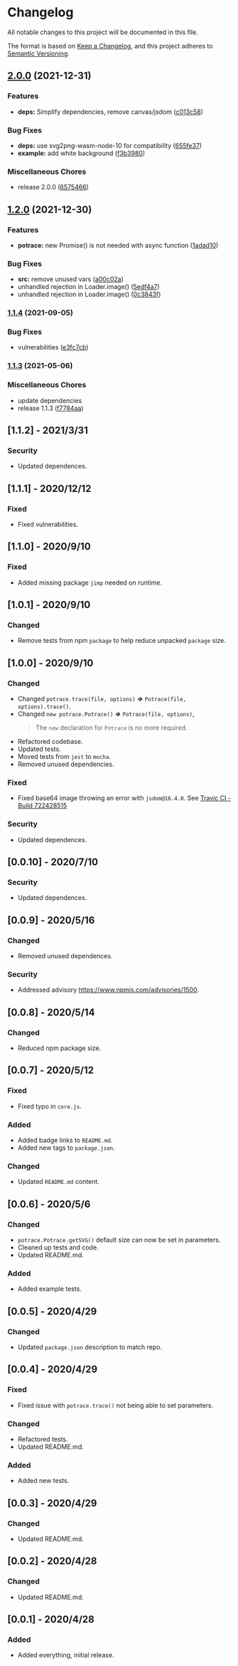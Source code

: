 # Changelog

All notable changes to this project will be documented in this file.

The format is based on [Keep a Changelog](https://keepachangelog.com/en/1.0.0/),
and this project adheres to [Semantic Versioning](https://semver.org/spec/v2.0.0.html).

## [2.0.0](https://www.github.com/oslllo/potrace/compare/v1.2.0...v2.0.0) (2021-12-31)


### Features

* **deps:** Simplify dependencies, remove canvas/jsdom ([c013c58](https://www.github.com/oslllo/potrace/commit/c013c58e0fc11c1757fbcf3089e6b42d647fb6af))


### Bug Fixes

* **deps:** use svg2png-wasm-node-10 for compatibility ([655fe37](https://www.github.com/oslllo/potrace/commit/655fe37a80bc61b62ea0a21c4346dba353154842))
* **example:** add white background ([f3b3980](https://www.github.com/oslllo/potrace/commit/f3b3980298ffed0fcc6a9e4186ac7e6a2cb0627b))


### Miscellaneous Chores

* release 2.0.0 ([6575466](https://www.github.com/oslllo/potrace/commit/6575466f0f4aeeaedb8302684c0d14903d26f350))

## [1.2.0](https://www.github.com/oslllo/potrace/compare/v1.1.4...v1.2.0) (2021-12-30)


### Features

* **potrace:** new Promise() is not needed with async function ([1adad10](https://www.github.com/oslllo/potrace/commit/1adad10ec6c0b6d19598d47faa36e64a574a756c))


### Bug Fixes

* **src:** remove unused vars ([a00c02a](https://www.github.com/oslllo/potrace/commit/a00c02a982472ea78dd74fd20c6402e093775002))
* unhandled rejection in Loader.image() ([5edf4a7](https://www.github.com/oslllo/potrace/commit/5edf4a79ed971160578003dd9c236c0ac9accf98))
* unhandled rejection in Loader.image() ([0c3843f](https://www.github.com/oslllo/potrace/commit/0c3843f078a64570043f5a046844197c86a943af))

### [1.1.4](https://www.github.com/oslllo/potrace/compare/v1.1.3...v1.1.4) (2021-09-05)


### Bug Fixes

* vulnerabilities ([e3fc7cb](https://www.github.com/oslllo/potrace/commit/e3fc7cbb39c892e08b39dc90c8ce7b869bf29ce2))

### [1.1.3](https://www.github.com/oslllo/potrace/compare/v1.1.2...v1.1.3) (2021-05-06)


### Miscellaneous Chores

* update dependencies
* release 1.1.3 ([f7784aa](https://www.github.com/oslllo/potrace/commit/f7784aae62f0132377d5f91ee6be38b63d82ddef))

## [1.1.2] - 2021/3/31

### Security

- Updated dependences.

## [1.1.1] - 2020/12/12

### Fixed

- Fixed vulnerabilities.

## [1.1.0] - 2020/9/10

### Fixed

- Added missing package `jimp` needed on runtime.

## [1.0.1] - 2020/9/10

### Changed

- Remove tests from npm `package` to help reduce unpacked `package` size.

## [1.0.0] - 2020/9/10

### Changed

- Changed `potrace.trace(file, options)` **_=>_** `Potrace(file, options).trace()`.
- Changed `new potrace.Potrace()` **_=>_** `Potrace(file, options)`,
  > The `new` declaration for `Potrace` is no more required.
- Refactored codebase.
- Updated tests.
- Moved tests from `jest` to `mocha`.
- Removed unused dependencies.

### Fixed

- Fixed base64 image throwing an error with `jsdom@16.4.0`. See [Travic CI - Build 722428515](https://travis-ci.org/github/oslllo/potrace/builds/722428515)

### Security

- Updated dependences.

## [0.0.10] - 2020/7/10

### Security

- Updated dependences.

## [0.0.9] - 2020/5/16

### Changed

- Removed unused dependences.

### Security

- Addressed advisory https://www.npmjs.com/advisories/1500.

## [0.0.8] - 2020/5/14

### Changed

- Reduced npm package size.

## [0.0.7] - 2020/5/12

### Fixed

- Fixed typo in `core.js`.

### Added

- Added badge links to `README.md`.
- Added new tags to `package.json`.

### Changed

- Updated `README.md` content.

## [0.0.6] - 2020/5/6

### Changed

- `potrace.Potrace.getSVG()` default size can now be set in parameters.
- Cleaned up tests and code.
- Updated README.md.

### Added

- Added example tests.

## [0.0.5] - 2020/4/29

### Changed

- Updated `package.json` description to match repo.

## [0.0.4] - 2020/4/29

### Fixed

- Fixed issue with `potrace.trace()` not being able to set parameters.

### Changed

- Refactored tests.
- Updated README.md.

### Added

- Added new tests.

## [0.0.3] - 2020/4/29

### Changed

- Updated README.md.

## [0.0.2] - 2020/4/28

### Changed

- Updated README.md.

## [0.0.1] - 2020/4/28

### Added

- Added everything, initial release.
